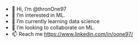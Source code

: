 - 👋 Hi, I’m @thronOne97
- 👀 I’m interested in ML.
- 🌱 I’m currently learning data science
- 💞️ I’m looking to collaborate on ML.
- 📫 Reach me https://www.linkedin.com/in/oone97/

<!---
thronOne97/thronOne97 is a ✨ special ✨ repository because its `README.md` (this file) appears on your GitHub profile.
You can click the Preview link to take a look at your changes.
--->
